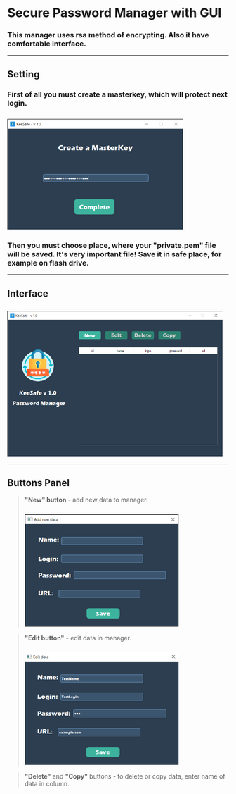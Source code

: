 # Secure Password Manager with GUI
### This manager uses __rsa__ method of encrypting. Also it have comfortable interface.
___

## Setting
### First of all you must create a __masterkey__, which will __protect__ next login.
<img src="images/create_mkey.png" width="400" style="margin-top: 10px">

### Then you must choose place, where your __"private.pem"__ file will be saved. __It's very important file!__ Save it in safe place, for example on flash drive.
___
## Interface
<img src="images/home_page.png" width="490" height="330" style="margin-top: 10px">

___

## Buttons Panel
> __"New" button__ - add new data to manager.
> 
> <img src="images/add_new_data.png" width="350" style="margin-top: 10px">

> __"Edit button"__ - edit data in manager.
>
> <img src="images/edit_data.png" width="350" style="margin-top: 10px">

> __"Delete"__ and __"Copy"__ buttons - to delete or copy data, enter name of data in column.

